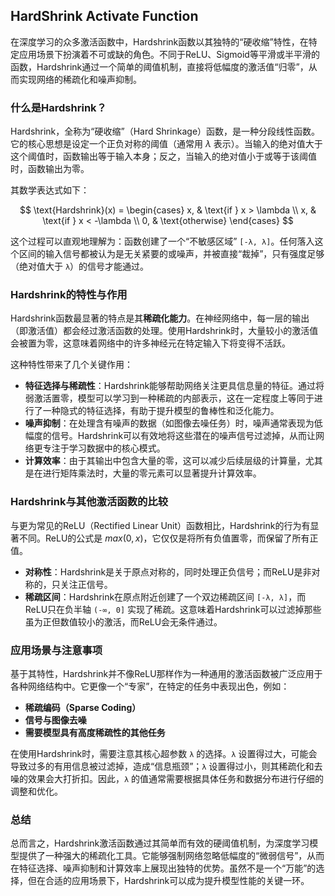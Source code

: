 ## HardShrink Activate Function

在深度学习的众多激活函数中，Hardshrink函数以其独特的“硬收缩”特性，在特定应用场景下扮演着不可或缺的角色。不同于ReLU、Sigmoid等平滑或半平滑的函数，Hardshrink通过一个简单的阈值机制，直接将低幅度的激活值“归零”，从而实现网络的稀疏化和噪声抑制。

### 什么是Hardshrink？

Hardshrink，全称为“硬收缩”（Hard Shrinkage）函数，是一种分段线性函数。它的核心思想是设定一个正负对称的阈值（通常用 $\lambda$ 表示）。当输入的绝对值大于这个阈值时，函数输出等于输入本身；反之，当输入的绝对值小于或等于该阈值时，函数输出为零。

其数学表达式如下：

$$
\text{Hardshrink}(x) =
\begin{cases}
x, & \text{if } x > \lambda \\
x, & \text{if } x < -\lambda \\
0, & \text{otherwise}
\end{cases}
$$

这个过程可以直观地理解为：函数创建了一个“不敏感区域” `[-λ, λ]`。任何落入这个区间的输入信号都被认为是无关紧要的或噪声，并被直接“裁掉”，只有强度足够（绝对值大于 `λ`）的信号才能通过。

### Hardshrink的特性与作用

Hardshrink函数最显著的特点是其**稀疏化能力**。在神经网络中，每一层的输出（即激活值）都会经过激活函数的处理。使用Hardshrink时，大量较小的激活值会被置为零，这意味着网络中的许多神经元在特定输入下将变得不活跃。

这种特性带来了几个关键作用：

* **特征选择与稀疏性**：Hardshrink能够帮助网络关注更具信息量的特征。通过将弱激活置零，模型可以学习到一种稀疏的内部表示，这在一定程度上等同于进行了一种隐式的特征选择，有助于提升模型的鲁棒性和泛化能力。
* **噪声抑制**：在处理含有噪声的数据（如图像去噪任务）时，噪声通常表现为低幅度的信号。Hardshrink可以有效地将这些潜在的噪声信号过滤掉，从而让网络更专注于学习数据中的核心模式。
* **计算效率**：由于其输出中包含大量的零，这可以减少后续层级的计算量，尤其是在进行矩阵乘法时，大量的零元素可以显著提升计算效率。

### Hardshrink与其他激活函数的比较

与更为常见的ReLU（Rectified Linear Unit）函数相比，Hardshrink的行为有显著不同。ReLU的公式是 $max(0, x)$，它仅仅是将所有负值置零，而保留了所有正值。

* **对称性**：Hardshrink是关于原点对称的，同时处理正负信号；而ReLU是非对称的，只关注正信号。
* **稀疏区间**：Hardshrink在原点附近创建了一个双边稀疏区间 `[-λ, λ]`，而ReLU只在负半轴 `(-∞, 0]` 实现了稀疏。这意味着Hardshrink可以过滤掉那些虽为正但数值较小的激活，而ReLU会无条件通过。

### 应用场景与注意事项

基于其特性，Hardshrink并不像ReLU那样作为一种通用的激活函数被广泛应用于各种网络结构中。它更像一个“专家”，在特定的任务中表现出色，例如：

* **稀疏编码（Sparse Coding）**
* **信号与图像去噪**
* **需要模型具有高度稀疏性的其他任务**

在使用Hardshrink时，需要注意其核心超参数 `λ` 的选择。`λ` 设置得过大，可能会导致过多的有用信息被过滤掉，造成“信息瓶颈”；`λ` 设置得过小，则其稀疏化和去噪的效果会大打折扣。因此，`λ` 的值通常需要根据具体任务和数据分布进行仔细的调整和优化。

### 总结

总而言之，Hardshrink激活函数通过其简单而有效的硬阈值机制，为深度学习模型提供了一种强大的稀疏化工具。它能够强制网络忽略低幅度的“微弱信号”，从而在特征选择、噪声抑制和计算效率上展现出独特的优势。虽然不是一个“万能”的选择，但在合适的应用场景下，Hardshrink可以成为提升模型性能的关键一环。